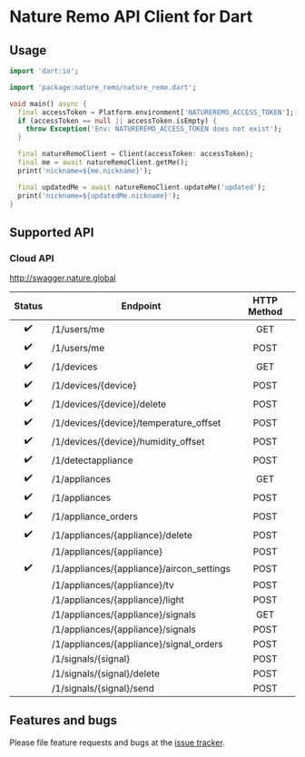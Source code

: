 # Nature Remo API Client for Dart

## Usage

```dart
import 'dart:io';

import 'package:nature_remo/nature_remo.dart';

void main() async {
  final accessToken = Platform.environment['NATUREREMO_ACCESS_TOKEN'];
  if (accessToken == null || accessToken.isEmpty) {
    throw Exception('Env: NATUREREMO_ACCESS_TOKEN does not exist');
  }

  final natureRemoClient = Client(accessToken: accessToken);
  final me = await natureRemoClient.getMe();
  print('nickname=${me.nickname}');

  final updatedMe = await natureRemoClient.updateMe('updated');
  print('nickname=${updatedMe.nickname}');
}
```

## Supported API

### Cloud API

http://swagger.nature.global

|     Status       |                 Endpoint                | HTTP Method |
|:----------------:|-----------------------------------------|:-----------:|
|:heavy_check_mark:|/1/users/me                              | GET         |
|:heavy_check_mark:|/1/users/me                              | POST        |
|:heavy_check_mark:|/1/devices                               | GET         |
|:heavy_check_mark:|/1/devices/{device}                      | POST        |
|:heavy_check_mark:|/1/devices/{device}/delete               | POST        |
|:heavy_check_mark:|/1/devices/{device}/temperature_offset   | POST        |
|:heavy_check_mark:|/1/devices/{device}/humidity_offset      | POST        |
|:heavy_check_mark:|/1/detectappliance                       | POST        |
|:heavy_check_mark:|/1/appliances                            | GET         |
|:heavy_check_mark:|/1/appliances                            | POST        |
|:heavy_check_mark:|/1/appliance_orders                      | POST        |
|:heavy_check_mark:|/1/appliances/{appliance}/delete         | POST        |
|                  |/1/appliances/{appliance}                | POST        |
|:heavy_check_mark:|/1/appliances/{appliance}/aircon_settings| POST        |
|                  |/1/appliances/{appliance}/tv             | POST        |
|                  |/1/appliances/{appliance}/light          | POST        |
|                  |/1/appliances/{appliance}/signals        | GET         |
|                  |/1/appliances/{appliance}/signals        | POST        |
|                  |/1/appliances/{appliance}/signal_orders  | POST        |
|                  |/1/signals/{signal}                      | POST        |
|                  |/1/signals/{signal}/delete               | POST        |
|                  |/1/signals/{signal}/send                 | POST        |

## Features and bugs

Please file feature requests and bugs at the [issue tracker][tracker].

[tracker]: https://github.com/futabooo/nature-remo-dart/issues